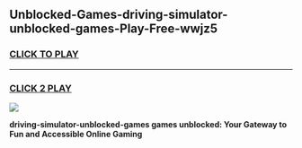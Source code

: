 
## Unblocked-Games-driving-simulator-unblocked-games-Play-Free-wwjz5
<h3>
<a href="https://premium76.site?title=driving-simulator-unblocked-games&ref=22A">CLICK TO PLAY</a></h3>
<hr>

<h3>
<a href="https://premium76.site?title=driving-simulator-unblocked-games&ref=22A">CLICK 2 PLAY</a>
  
</h3>

<a href="https://premium76.site?title=driving-simulator-unblocked-games&ref=22A"><img src="https://clearcache.store/games.png"></a>


**driving-simulator-unblocked-games games unblocked: Your Gateway to Fun and Accessible Online Gaming**
